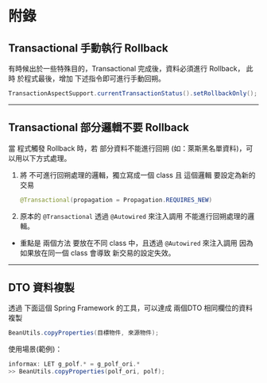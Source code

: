 # 附錄

## Transactional 手動執行 Rollback

有時候出於一些特殊目的，Transactional 完成後，資料必須進行 Rollback，
此時 於程式最後，增加 下述指令即可進行手動回朔。

```java
TransactionAspectSupport.currentTransactionStatus().setRollbackOnly();
```

---

## Transactional 部分邏輯不要 Rollback

當 程式觸發 Rollback 時，若 部分資料不能進行回朔 (如：萊斯黑名單資料)，可以用以下方式處理。

1. 將 不可進行回朔處理的邏輯，獨立寫成一個 class
   且 這個邏輯 要設定為新的交易
   
   ```java
   @Transactional(propagation = Propagation.REQUIRES_NEW)
   ```

2. 原本的 `@Transactional` 透過 `@Autowired` 來注入調用 不能進行回朔處理的邏輯。
- 重點是 兩個方法 要放在不同 class 中，且透過 `@Autowired` 來注入調用
  因為 如果放在同一個 class 會導致 新交易的設定失效。

---

## DTO 資料複製

透過 下面這個 Spring Framework 的工具，可以達成 兩個DTO 相同欄位的資料複製

```java
BeanUtils.copyProperties(目標物件, 來源物件);
```

使用場景(範例)：

```java
informax: LET g_polf.* = g_polf_ori.*
>> BeanUtils.copyProperties(polf_ori, polf);
```


